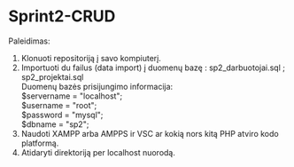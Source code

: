 # Sprint2-CRUD

Paleidimas:

1. Klonuoti repositoriją į savo kompiuterį.
2. Importuoti du failus (data import) į duomenų bazę : sp2_darbuotojai.sql ; sp2_projektai.sql <br />
    Duomenų bazės prisijungimo informacija: <br />
    $servername = "localhost"; <br />
    $username = "root"; <br /> 
    $password = "mysql"; <br />
    $dbname = "sp2"; <br />
4. Naudoti XAMPP arba AMPPS ir VSC ar kokią nors kitą PHP atviro kodo platformą.
5. Atidaryti direktoriją per localhost nuorodą.
